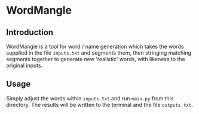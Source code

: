 # WordMangle

## Introduction

WordMangle is a tool for word / name generation which takes the words supplied in the file
`inputs.txt` and segments them, then stringing matching segments together to generate new
'realistic' words, with likeness to the original inputs.

## Usage

Simply adjust the words within `inputs.txt` and run `main.py` from this directory. The results will
be written to the terminal and the file `outputs.txt`.
